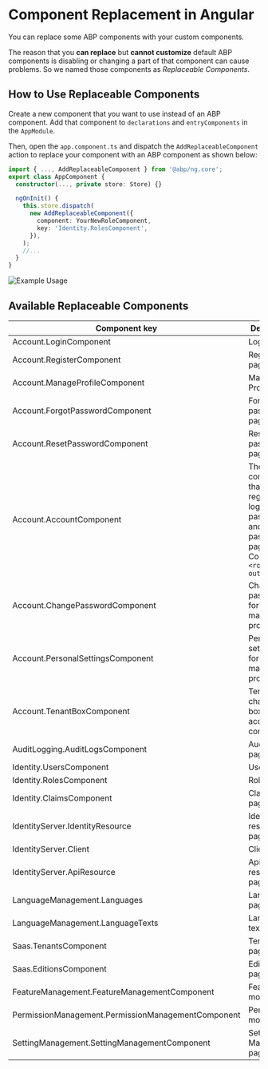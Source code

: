 # Component Replacement in Angular

You can replace some ABP components with your custom components.

The reason that you **can replace** but **cannot customize** default ABP components is disabling or changing a part of that component can cause problems. So we named those components as _Replaceable Components_.

## How to Use Replaceable Components

Create a new component that you want to use instead of an ABP component. Add that component to `declarations` and `entryComponents` in the `AppModule`.

Then, open the `app.component.ts` and dispatch the `AddReplaceableComponent` action to replace your component with an ABP component as shown below:

```ts
import { ..., AddReplaceableComponent } from '@abp/ng.core';
export class AppComponent {
  constructor(..., private store: Store) {}

  ngOnInit() {
    this.store.dispatch(
      new AddReplaceableComponent({
        component: YourNewRoleComponent,
        key: 'Identity.RolesComponent',
      }),
    );
    //...
  }
}
```

![Example Usage](./images/inaction.gif)

## Available Replaceable Components

| Component key                                      | Description                                                                                                     |
| -------------------------------------------------- | --------------------------------------------------------------------------------------------------------------- |
| Account.LoginComponent                             | Login page                                                                                                      |
| Account.RegisterComponent                          | Register page                                                                                                   |
| Account.ManageProfileComponent                     | Manage Profile page                                                                                             |
| Account.ForgotPasswordComponent                    | Forgot password page                                                                                            |
| Account.ResetPasswordComponent                     | Reset password page                                                                                             |
| Account.AccountComponent                           | The component that wraps register, login, forgot password, and reset password pages. Contains `<router-outlet>` |
| Account.ChangePasswordComponent                    | Change password form in manage profile page                                                                     |
| Account.PersonalSettingsComponent                  | Personal settings form in manage profile page                                                                   |
| Account.TenantBoxComponent                         | Tenant changing box in account component                                                                        |
| AuditLogging.AuditLogsComponent                    | Audit logs page                                                                                                 |
| Identity.UsersComponent                            | Users page                                                                                                      |
| Identity.RolesComponent                            | Roles page                                                                                                      |
| Identity.ClaimsComponent                           | Claim types page                                                                                                |
| IdentityServer.IdentityResource                    | Identity resources page                                                                                         |
| IdentityServer.Client                              | Clients page                                                                                                    |
| IdentityServer.ApiResource                         | Api resources page                                                                                              |
| LanguageManagement.Languages                       | Languages page                                                                                                  |
| LanguageManagement.LanguageTexts                   | Language texts page                                                                                             |
| Saas.TenantsComponent                              | Tenants page                                                                                                    |
| Saas.EditionsComponent                             | Editions page                                                                                                   |
| FeatureManagement.FeatureManagementComponent       | Features modal                                                                                                  |
| PermissionManagement.PermissionManagementComponent | Permissions modal                                                                                               |
| SettingManagement.SettingManagementComponent       | Setting Management page                                                                                         |
